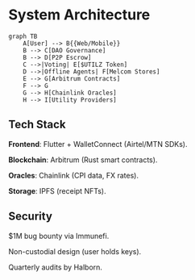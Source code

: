 # System Architecture

```mermaid
graph TB
    A[User] --> B{{Web/Mobile}}
    B --> C[DAO Governance]
    B --> D[P2P Escrow]
    C -->|Voting| E[$UTILZ Token]
    D -->|Offline Agents| F[Melcom Stores]
    E --> G[Arbitrum Contracts]
    F --> G
    G --> H[Chainlink Oracles]
    H --> I[Utility Providers]
```

## **Tech Stack**

**Frontend**: Flutter + WalletConnect (Airtel/MTN SDKs).

**Blockchain**: Arbitrum (Rust smart contracts).

**Oracles**: Chainlink (CPI data, FX rates).

**Storage**: IPFS (receipt NFTs).

## **Security**

$1M bug bounty via Immunefi.

Non-custodial design (user holds keys).

Quarterly audits by Halborn.
